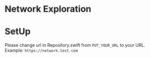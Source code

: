 # Network Exploration

# SetUp
Please change url in Repository.swift from `PUT_YOUR_URL` to your URL. Example: `https://network.test.com`
